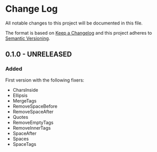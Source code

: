 # Change Log
All notable changes to this project will be documented in this file.

The format is based on [Keep a Changelog](http://keepachangelog.com/) 
and this project adheres to [Semantic Versioning](http://semver.org/).

## 0.1.0 - UNRELEASED

### Added

First version with the following fixers:

* CharsInside
* Ellipsis
* MergeTags
* RemoveSpaceBefore
* RemoveSpaceAfter
* Quotes
* RemoveEmptyTags
* RemoveInnerTags
* SpaceAfter
* Spaces
* SpaceTags
